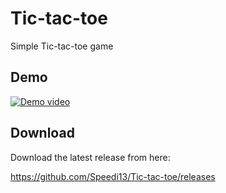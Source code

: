 # Tic-tac-toe
Simple Tic-tac-toe game

## Demo
[![Demo video](https://j.gifs.com/G5W1E8.gif)](https://www.youtube.com/watch?v=H76jRa0av2s)

## Download

Download the latest release from here:

https://github.com/Speedi13/Tic-tac-toe/releases
